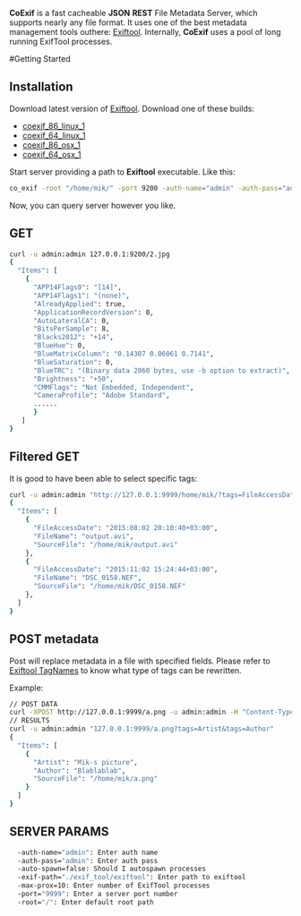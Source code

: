 **CoExif** is a fast cacheable **JSON** **REST** File Metadata Server,
which supports nearly any file format.
It uses one of the best metadata management tools outhere: [Exiftool](http://www.sno.phy.queensu.ca/~phil/exiftool/).
Internally, **CoExif** uses a pool of long running ExifTool processes.

#Getting Started

## Installation
Download latest version of [Exiftool](http://www.sno.phy.queensu.ca/~phil/exiftool/).
Download one of these builds:
* [coexif_86_linux_1](https://github.com/MichaelLeachim/CoExif/releases/download/v1.0/coexif_86_linux_1.1) 
* [coexif_64_linux_1](https://github.com/MichaelLeachim/CoExif/releases/download/v1.0/coexif_64_linux_1.1) 
* [coexif_86_osx_1  ](https://github.com/MichaelLeachim/CoExif/releases/download/v1.0/coexif_86_osx_1.1) 
* [coexif_64_osx_1  ](https://github.com/MichaelLeachim/CoExif/releases/download/v1.0/coexif_64_osx_1.1)

Start server providing a path to **Exiftool** executable.
Like this:
```bash
co_exif -root "/home/mik/" -port 9200 -auth-name="admin" -auth-pass="admin" -exif-path="./exif_tool/exiftool"
```
Now, you can query server however you like.

## GET
```bash
curl -u admin:admin 127.0.0.1:9200/2.jpg
{
  "Items": [
    {
      "APP14Flags0": "[14]",
      "APP14Flags1": "(none)",
      "AlreadyApplied": true,
      "ApplicationRecordVersion": 0,
      "AutoLateralCA": 0,
      "BitsPerSample": 8,
      "Blacks2012": "+14",
      "BlueHue": 0,
      "BlueMatrixColumn": "0.14307 0.06061 0.7141",
      "BlueSaturation": 0,
      "BlueTRC": "(Binary data 2060 bytes, use -b option to extract)",
      "Brightness": "+50",
      "CMMFlags": "Not Embedded, Independent",
      "CameraProfile": "Adobe Standard",
      ......
      }
   ]
}
```
## Filtered GET
It is good to have been able to select specific tags:
```bash
curl -u admin:admin "http://127.0.0.1:9999/home/mik/?tags=FileAccessDate&tags=FileName"
{
  "Items": [
    {
      "FileAccessDate": "2015:08:02 20:10:40+03:00",
      "FileName": "output.avi",
      "SourceFile": "/home/mik/output.avi"
    },
    {
      "FileAccessDate": "2015:11:02 15:24:44+03:00",
      "FileName": "DSC_0158.NEF",
      "SourceFile": "/home/mik/DSC_0158.NEF"
    },
  ]
}    
```
## POST metadata

Post will replace metadata in a file with specified fields.
Please refer to
[Exiftool TagNames](http://www.sno.phy.queensu.ca/~phil/exiftool/TagNames/)
to know what type  of tags can be rewritten.

Example:
```bash
// POST DATA
curl -XPOST http://127.0.0.1:9999/a.png -u admin:admin -H "Content-Type: application/json" -d '{"Artist":"Mik-s picture","Author":"Blablablab"}'
// RESULTS
curl -u admin:admin "127.0.0.1:9999/a.png?tags=Artist&tags=Author"
{
  "Items": [
    {
      "Artist": "Mik-s picture",
      "Author": "Blablablab",
      "SourceFile": "/home/mik/a.png"
    }
  ]
}
```
## SERVER PARAMS

```bash
  -auth-name="admin": Enter auth name
  -auth-pass="admin": Enter auth pass
  -auto-spawn=false: Should I autospawn processes
  -exif-path="./exif_tool/exiftool": Enter path to exiftool
  -max-prox=10: Enter number of ExifTool processes
  -port="9999": Enter a server port number
  -root="/": Enter default root path
```


<!-- ## Building from source & tests -->

<!-- 1. Clone this repo -->
<!-- 2. Launch build.sh in directory. -->




  
<!-- # Build from source -->
<!-- ``` -->
<!-- git clone michaelleachim/coexif; -->
<!-- cd coexif; -->
<!-- ``` -->

<!-- # Bindings -->
<!-- Python -->
<!-- GoLang -->
<!-- Node.JS -->
<!-- Clojure -->
